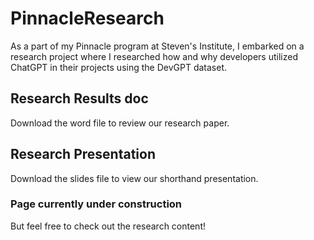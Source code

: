 # PinnacleResearch
As a part of my Pinnacle program at Steven's Institute, I embarked on a research project where I researched how and why developers utilized ChatGPT in their projects using the DevGPT dataset. 

## Research Results doc
Download the word file to review our research paper. 

## Research Presentation 
Download the slides file to view our shorthand presentation. 

### Page currently under construction
But feel free to check out the research content!
